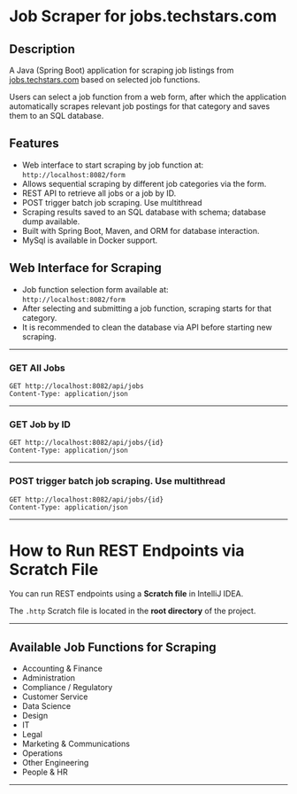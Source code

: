 # Job Scraper for jobs.techstars.com

## Description

A Java (Spring Boot) application for scraping job listings from [jobs.techstars.com](https://jobs.techstars.com/jobs)
based on selected job functions.

Users can select a job function from a web form, after which the application automatically scrapes relevant job postings
for that category and saves them to an SQL database.

## Features

- Web interface to start scraping by job function at:  
  `http://localhost:8082/form`
- Allows sequential scraping by different job categories via the form.
- REST API to retrieve all jobs or a job by ID.
- POST trigger batch job scraping. Use multithread
- Scraping results saved to an SQL database with schema; database dump available.
- Built with Spring Boot, Maven, and ORM for database interaction.
- MySql is available in Docker support.

## Web Interface for Scraping

- Job function selection form available at:  
  `http://localhost:8082/form`
- After selecting and submitting a job function, scraping starts for that category.
- It is recommended to clean the database via API before starting new scraping.

---

### GET All Jobs

```
GET http://localhost:8082/api/jobs
Content-Type: application/json
```

---

### GET Job by ID

```
GET http://localhost:8082/api/jobs/{id}
Content-Type: application/json
```

---
### POST trigger batch job scraping. Use multithread

```
GET http://localhost:8082/api/jobs/{id}
Content-Type: application/json
```

---
# How to Run REST Endpoints via Scratch File

You can run REST endpoints using a **Scratch file** in IntelliJ IDEA.

The `.http` Scratch file is located in the **root directory** of the project.

---

## Available Job Functions for Scraping

- Accounting & Finance
- Administration
- Compliance / Regulatory
- Customer Service
- Data Science
- Design
- IT
- Legal
- Marketing & Communications
- Operations
- Other Engineering
- People & HR

---
